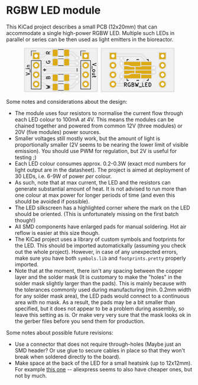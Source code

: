 # RGBW LED module

This KiCad project describes a small PCB (12x20mm) that can accommodate a single high-power RGBW LED. Multiple such LEDs in parallel or series can be then used as light emitters in the bioreactor. 

<p align="center"><img src="./pcb-front.jpg" width="200"/>&nbsp&nbsp<img src="./pcb-back.jpg" width="200"/></p>

Some notes and considerations about the design:
 
 - The module uses four resistors to normalise the current flow through each LED colour to 100mA at 4V. This means the modules can be chained together and powered from common 12V (three modules) or 20V (five modules) power sources.
 - Smaller voltages still mostly work, but the amount of light is proportionally smaller (2V seems to be nearing the lower limit of visible emission). You should use PWM for regulation, but 2V is useful for testing ;)
 - Each LED colour consumes approx. 0.2-0.3W (exact mcd numbers for light output are in the datasheet). The project is aimed at deployment of 30 LEDs, i.e. 6-9W of power *per* colour.
 - As such, note that at max current, the LED and the resistors can generate substantial amount of heat. It is not advised to run more than one colour at max power for longer periods of time (and even this should be avoided if possible).
 - The LED silkscreen has a highlighted corner where the mark on the LED should be oriented. (This is unfortunately missing on the first batch though!)
 - All SMD components have enlarged pads for manual soldering. Hot air reflow is easier at this size though.
 - The KiCad project uses a library of custom symbols and footprints for the LED. This should be imported automatickally (assuming you check out the whole project). However, in case of any unexpected errors, make sure you have both `symbols.lib` and `footprints.pretty` properly imported.
 - Note that at the moment, there isn't any spacing between the copper layer and the solder mask (It is customary to make the "holes" in the solder mask slightly larger than the pads). This is mainly because with the tolerances commonly used during manufacturing (min. 0.2mm width for any solder mask area), the LED pads would connect to a continuous area with no mask. As a result, the pads may be a bit smaller than specified, but it does not appear to be a problem during assembly, so leave this setting as is. Or make very very sure that the mask looks ok in the gerber files before you send them for production.

Some notes about possible future revisions:

 - Use a connector that does not require through-holes (Maybe just an SMD header? Or use glue to secure cables in place so that they won't break when soldered directly to the board).
 - Make space at the back of the LED for a small heatsink (up to 12x12mm). For example [this one](https://cz.mouser.com/ProductDetail/CUI-Devices/HSB02-101007) -- aliexpress seems to also have cheaper ones, but not by much.
